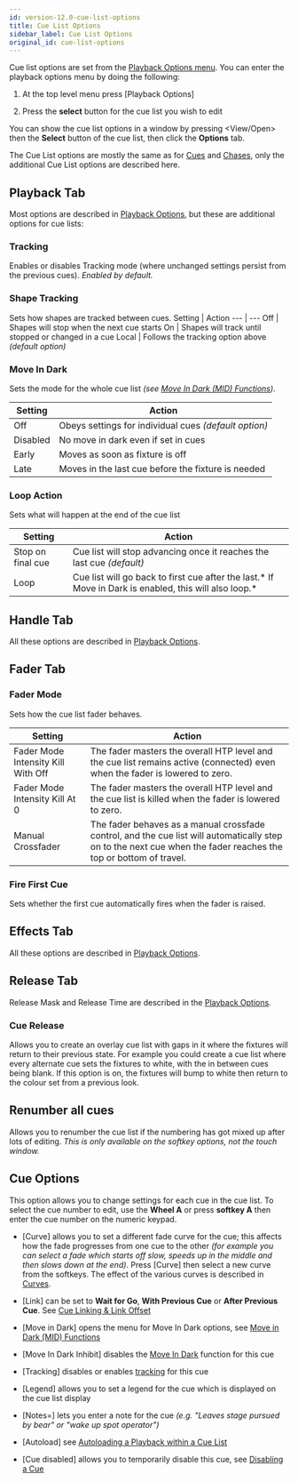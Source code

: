 ```yaml
---
id: version-12.0-cue-list-options
title: Cue List Options
sidebar_label: Cue List Options
original_id: cue-list-options
---
```


Cue list options are set from the [Playback Options menu](../cues/playback-options.md). You can enter
the playback options menu by doing the following:

1. At the top level menu press \[Playback Options\]

2. Press the **select** button for the cue list you wish to edit

You can show the cue list options in a window by pressing \<View/Open\>
then the **Select** button of the cue list, then click the **Options** tab.

The Cue List options are mostly the same as for [Cues](../cues/playback-options.md) and [Chases](../chases/chase-options.md), only
the additional Cue List options are described here.

## Playback Tab

Most options are described in [Playback Options](../cues/playback-options.md), but these
are additional options for cue lists:

### Tracking
Enables or disables Tracking mode (where unchanged
settings persist from the previous cues). *Enabled by default.*

### Shape Tracking
Sets how shapes are tracked between cues.
Setting | Action
--- | ---
Off | Shapes will stop when the next cue starts
On | Shapes will track until stopped or changed in a cue
Local | Follows the tracking option above *(default option)*

### Move In Dark
Sets the mode for the whole cue list *(see [Move In Dark (MID) Functions](cue-list-playback.md#move-in-dark-mid-functions))*.

Setting | Action
--- | ---
Off | Obeys settings for individual cues *(default option)*
Disabled | No move in dark even if set in cues
Early | Moves as soon as fixture is off
Late | Moves in the last cue before the fixture is needed

### Loop Action
Sets what will happen at the end of the cue list

Setting | Action
--- | ---
Stop on final cue | Cue list will stop advancing once it reaches the last cue *(default)*
Loop | Cue list will go back to first cue after the last.* If Move in Dark is enabled, this will also loop.*

## Handle Tab

All these options are described in [Playback Options](../cues/playback-options.md#handle-tab).

## Fader Tab

### Fader Mode
Sets how the cue list fader behaves.

Setting | Action
--- | ---
Fader Mode Intensity Kill With Off | The fader masters the overall HTP level and the cue list remains active (connected) even when the fader is lowered to zero.
Fader Mode Intensity Kill At 0 | The fader masters the overall HTP level and the cue list is killed when the fader is lowered to zero.
Manual Crossfader | The fader behaves as a manual crossfade control, and the cue list will automatically step on to the next cue when the fader reaches the top or bottom of travel.

### Fire First Cue
Sets whether the first cue automatically fires when
the fader is raised.

## Effects Tab

All these options are described in [Playback Options](../cues/playback-options.md#effects-tab).

## Release Tab

Release Mask and Release Time are described in the [Playback Options](../cues/playback-options.md#release-tab).

### Cue Release
Allows you to create an overlay cue list with gaps in
it where the fixtures will return to their previous state. For example
you could create a cue list where every alternate cue sets the fixtures
to white, with the in between cues being blank. If this option is on,
the fixtures will bump to white then return to the colour set from a
previous look.

## Renumber all cues

Allows you to renumber the cue list if the numbering has got mixed up
after lots of editing. *This is only available on the softkey options,
not the touch window.*

## Cue Options

This option allows you to change settings for each cue in the cue list.
To select the cue number to edit, use the **Wheel A** or press
**softkey A** then enter the cue number on the numeric keypad.

-   \[Curve\] allows you to set a different fade curve for the cue; this
    affects how the fade progresses from one cue to the other *(for
    example you can select a fade which starts off slow, speeds up in
    the middle and then slows down at the end)*. Press \[Curve\] then
    select a new curve from the softkeys. The effect of the various
    curves is described in [Curves](../system-settings/curves.md).

-   \[Link\] can be set to **Wait for Go**, **With Previous Cue** or **After
    Previous Cue**. See [Cue Linking & Link Offset](cue-list-timing.md#cue-linking--link-offset)

-   \[Move in Dark\] opens the menu for Move In Dark options, see
    [Move in Dark (MID) Functions](cue-list-playback.md#move-in-dark-mid-functions)

-   \[Move In Dark Inhibit\] disables the
    [Move In Dark](cue-list-playback.md#move-in-dark-mid-functions) function for this
    cue

-   \[Tracking\] disables or enables [tracking](cue-list-playback.md#tracking) for this cue

-   \[Legend\] allows you to set a legend for the cue which is displayed
    on the cue list display

-   \[Notes=\] lets you enter a note for the cue *(e.g. "Leaves stage pursued
    by bear" or "wake up spot operator")*

-   \[Autoload\] see [Autoloading a Playback within a Cue List](creating-a-cue-list.md#autoloading-a-playback-within-a-cue-list)

-   \[Cue disabled\] allows you to temporarily disable this cue, see
    [Disabling a Cue](editing-cue-lists.md#disabling-a-cue)